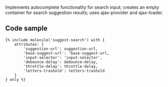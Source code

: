 Implements autocomplete functionality for search input; creates an empty container for search suggestion results; uses ajax-provider and ajax-loader.

## Code sample

```
{% include molecule('suggest-search') with {
    attributes: {
        'suggestion-url': suggestion-url,
        'base-suggest-url': 'base-suggest-url,
        'input-selector': 'input-selector',
        'debounce-delay': debounce-delay,
        'throttle-delay': throttle-delay,
        'letters-trashold': letters-trashold
    }
} only %}
```
